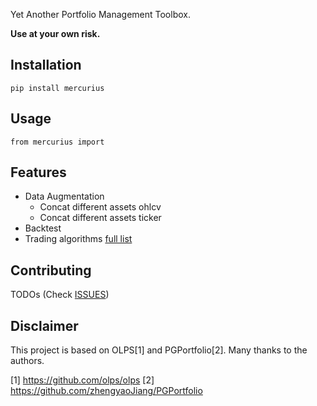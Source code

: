 Yet Another Portfolio Management Toolbox.

**Use at your own risk.**

## Installation

```
pip install mercurius
```

## Usage

```
from mercurius import

```

## Features

* Data Augmentation
    * Concat different assets ohlcv
    * Concat different assets ticker
* Backtest
* Trading algorithms [full list](docs/algorithms.md)


## Contributing

TODOs (Check [ISSUES](https://github.com/dexhunter/mercurius/issues))

## Disclaimer

This project is based on OLPS[1] and PGPortfolio[2]. Many thanks to the authors.

[1] https://github.com/olps/olps
[2] https://github.com/zhengyaoJiang/PGPortfolio
